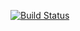[![Build Status](https://secure.travis-ci.org/wooga/fb_signed_request.png?branch=master)](http://travis-ci.org/wooga/fb_signed_request)